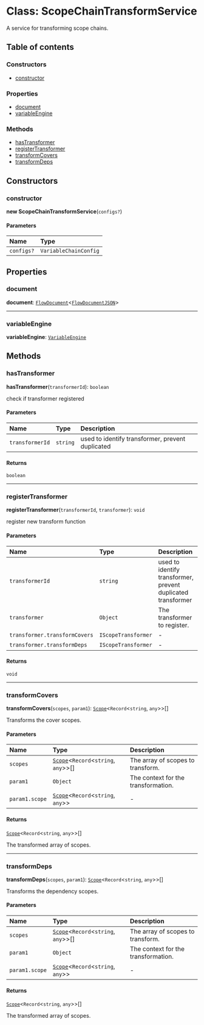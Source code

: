 # Class: ScopeChainTransformService

A service for transforming scope chains.

## Table of contents

### Constructors

* [constructor](/auto-docs/free-layout-editor/classes/ScopeChainTransformService.md#constructor)

### Properties

* [document](/auto-docs/free-layout-editor/classes/ScopeChainTransformService.md#document)
* [variableEngine](/auto-docs/free-layout-editor/classes/ScopeChainTransformService.md#variableengine)

### Methods

* [hasTransformer](/auto-docs/free-layout-editor/classes/ScopeChainTransformService.md#hastransformer)
* [registerTransformer](/auto-docs/free-layout-editor/classes/ScopeChainTransformService.md#registertransformer)
* [transformCovers](/auto-docs/free-layout-editor/classes/ScopeChainTransformService.md#transformcovers)
* [transformDeps](/auto-docs/free-layout-editor/classes/ScopeChainTransformService.md#transformdeps)

## Constructors

### constructor

**new ScopeChainTransformService**(`configs?`)

#### Parameters

| Name | Type |
| :------ | :------ |
| `configs?` | `VariableChainConfig` |

## Properties

### document

**document**: [`FlowDocument`](/auto-docs/free-layout-editor/classes/FlowDocument.md)<[`FlowDocumentJSON`](/auto-docs/free-layout-editor/types/FlowDocumentJSON.md)>

***

### variableEngine

**variableEngine**: [`VariableEngine`](/auto-docs/free-layout-editor/classes/VariableEngine.md)

## Methods

### hasTransformer

**hasTransformer**(`transformerId`): `boolean`

check if transformer registered

#### Parameters

| Name | Type | Description |
| :------ | :------ | :------ |
| `transformerId` | `string` | used to identify transformer, prevent duplicated |

#### Returns

`boolean`

***

### registerTransformer

**registerTransformer**(`transformerId`, `transformer`): `void`

register new transform function

#### Parameters

| Name | Type | Description |
| :------ | :------ | :------ |
| `transformerId` | `string` | used to identify transformer, prevent duplicated transformer |
| `transformer` | `Object` | The transformer to register. |
| `transformer.transformCovers` | `IScopeTransformer` | - |
| `transformer.transformDeps` | `IScopeTransformer` | - |

#### Returns

`void`

***

### transformCovers

**transformCovers**(`scopes`, `param1`): [`Scope`](/auto-docs/free-layout-editor/classes/Scope.md)<`Record`<`string`, `any`>>\[]

Transforms the cover scopes.

#### Parameters

| Name | Type | Description |
| :------ | :------ | :------ |
| `scopes` | [`Scope`](/auto-docs/free-layout-editor/classes/Scope.md)<`Record`<`string`, `any`>>\[] | The array of scopes to transform. |
| `param1` | `Object` | The context for the transformation. |
| `param1.scope` | [`Scope`](/auto-docs/free-layout-editor/classes/Scope.md)<`Record`<`string`, `any`>> | - |

#### Returns

[`Scope`](/auto-docs/free-layout-editor/classes/Scope.md)<`Record`<`string`, `any`>>\[]

The transformed array of scopes.

***

### transformDeps

**transformDeps**(`scopes`, `param1`): [`Scope`](/auto-docs/free-layout-editor/classes/Scope.md)<`Record`<`string`, `any`>>\[]

Transforms the dependency scopes.

#### Parameters

| Name | Type | Description |
| :------ | :------ | :------ |
| `scopes` | [`Scope`](/auto-docs/free-layout-editor/classes/Scope.md)<`Record`<`string`, `any`>>\[] | The array of scopes to transform. |
| `param1` | `Object` | The context for the transformation. |
| `param1.scope` | [`Scope`](/auto-docs/free-layout-editor/classes/Scope.md)<`Record`<`string`, `any`>> | - |

#### Returns

[`Scope`](/auto-docs/free-layout-editor/classes/Scope.md)<`Record`<`string`, `any`>>\[]

The transformed array of scopes.
